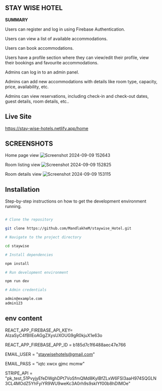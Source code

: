 ## STAY WISE HOTEL

**SUMMARY**

Users can register and log in using Firebase Authentication.

Users can view a list of available accommodations.

Users can book accommodations.

Users have a profile section where they can view/edit their profile, view their bookings and favourite accommodations.

Admins can log in to an admin panel.

Admins can add new accommodations with details like room type, capacity, price, availability, etc.

Admins can view reservations, including check-in and check-out dates, guest details, room details, etc..


## Live Site
https://stay-wise-hotels.netlify.app/home


## SCREENSHOTS

Home page view
![Screenshot 2024-09-09 152643](https://github.com/user-attachments/assets/a9f6e6c4-3d35-40b8-8db8-0b4d8b95cc03)

Room listing view
![Screenshot 2024-09-09 152825](https://github.com/user-attachments/assets/6245895b-273a-4a9d-98f7-771026f623d7)

Room details view
![Screenshot 2024-09-09 153115](https://github.com/user-attachments/assets/44fce8e1-7362-4382-86bc-e22f3e1f8e31)

## Installation 

Step-by-step instructions on how to get the development environment running.

```bash

# Clone the repository

git clone https://github.com/MandlakheM/staywise_Hotel.git

# Navigate to the project directory

cd staywise

# Install dependencies

npm install

# Run development environment

npm run dev

# Admin credentials

admin@example.com
admin123

```

## env content

REACT_APP_FIREBASE_API_KEY= AIzaSyC4fBIlEoAGgZXysUXOUG9gR0kjuX1e63o

REACT_APP_FIREBASE_APP_ID = b185d7c1f6488aec47e766

EMAIL_USER = "staywisehotels@gmail.com"

EMAIL_PASS = "iqtc xwcx gjmc mcmw"

STRIPE_API = "pk_test_51PvyjyEfeDWghDPt7VoSfmQMd8KyIBfZLxW6FSI3aaH974SQGLN3CL4MOdZ5YhFyiYR9WU9weKc3A0rh9s9skIYf00b8hDIMOe"
